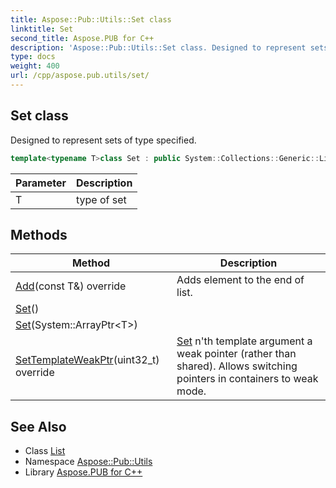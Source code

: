 ```yaml
---
title: Aspose::Pub::Utils::Set class
linktitle: Set
second_title: Aspose.PUB for C++
description: 'Aspose::Pub::Utils::Set class. Designed to represent sets of type specified in C++.'
type: docs
weight: 400
url: /cpp/aspose.pub.utils/set/
---
```

## Set class


Designed to represent sets of type specified.

```cpp
template<typename T>class Set : public System::Collections::Generic::List<T>
```


| Parameter | Description |
| --- | --- |
| T | type of set |
## Methods

| Method | Description |
| --- | --- |
| [Add](./add/)(const T\&) override | Adds element to the end of list. |
| [Set](./set/)() |  |
| [Set](./set/)(System::ArrayPtr\<T\>) |  |
| [SetTemplateWeakPtr](./settemplateweakptr/)(uint32_t) override | [Set](./) n'th template argument a weak pointer (rather than shared). Allows switching pointers in containers to weak mode. |

## See Also

* Class [List](../../system.collections.generic/list/)
* Namespace [Aspose::Pub::Utils](../)
* Library [Aspose.PUB for C++](../../)

